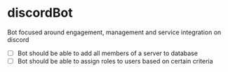 # discordBot
Bot focused around engagement, management and service integration on discord


- [ ] Bot should be able to add all members of a server to database
- [ ] Bot should be able to assign roles to users based on certain criteria
